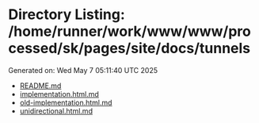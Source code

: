# Directory Listing: /home/runner/work/www/www/processed/sk/pages/site/docs/tunnels
Generated on: Wed May  7 05:11:40 UTC 2025

- [README.md](README.md)
- [implementation.html.md](implementation.html.md)
- [old-implementation.html.md](old-implementation.html.md)
- [unidirectional.html.md](unidirectional.html.md)
